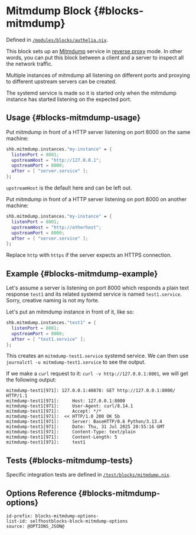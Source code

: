 # Mitmdump Block {#blocks-mitmdump}

Defined in [`/modules/blocks/authelia.nix`](@REPO@/modules/blocks/authelia.nix).

This block sets up an [Mitmdump][] service in [reverse proxy][] mode.
In other words, you can put this block between a client and a server to inspect all the network traffic.

[Mitmdump]: https://plattner.me/mp-docs/#mitmdump
[reverse proxy]: https://plattner.me/mp-docs/concepts-modes/#reverse-proxy

Multiple instances of mitmdump all listening on different ports
and proxying to different upstream servers can be created.

The systemd service is made so it is started only when the mitmdump instance
has started listening on the expected port.

## Usage {#blocks-mitmdump-usage}

Put mitmdump in front of a HTTP server listening on port 8000 on the same machine:

```nix
shb.mitmdump.instances."my-instance" = {
  listenPort = 8001;
  upstreamHost = "http://127.0.0.1";
  upstreamPort = 8000;
  after = [ "server.service" ];
};
```

`upstreamHost` is the default here and can be left out.

Put mitmdump in front of a HTTP server listening on port 8000 on another machine:

```nix
shb.mitmdump.instances."my-instance" = {
  listenPort = 8001;
  upstreamHost = "http://otherhost";
  upstreamPort = 8000;
  after = [ "server.service" ];
};
```

Replace `http` with `https` if the server expects an HTTPS connection.

## Example {#blocks-mitmdump-example}

Let's assume a server is listening on port 8000
which responds a plain text response `test1`
and its related systemd service is named `test1.service`.
Sorry, creative naming is not my forte.

Let's put an mitmdump instance in front of it, like so:

```nix
shb.mitmdump.instances."test1" = {
  listenPort = 8001;
  upstreamPort = 8000;
  after = [ "test1.service" ];
};
```

This creates an `mitmdump-test1.service` systemd service.
We can then use `journalctl -u mitmdump-test1.service` to see the output.

If we make a `curl` request to it: `curl -v http://127.0.0.1:8001`,
we will get the following output:

```
mitmdump-test1[971]: 127.0.0.1:40878: GET http://127.0.0.1:8000/ HTTP/1.1
mitmdump-test1[971]:     Host: 127.0.0.1:8000
mitmdump-test1[971]:     User-Agent: curl/8.14.1
mitmdump-test1[971]:     Accept: */*
mitmdump-test1[971]:  << HTTP/1.0 200 OK 5b
mitmdump-test1[971]:     Server: BaseHTTP/0.6 Python/3.13.4
mitmdump-test1[971]:     Date: Thu, 31 Jul 2025 20:55:16 GMT
mitmdump-test1[971]:     Content-Type: text/plain
mitmdump-test1[971]:     Content-Length: 5
mitmdump-test1[971]:     test1
```

## Tests {#blocks-mitmdump-tests}

Specific integration tests are defined in [`/test/blocks/mitmdump.nix`](@REPO@/test/blocks/mitmdump.nix).

## Options Reference {#blocks-mitmdump-options}

```{=include=} options
id-prefix: blocks-mitmdump-options-
list-id: selfhostblocks-block-mitmdump-options
source: @OPTIONS_JSON@
```
